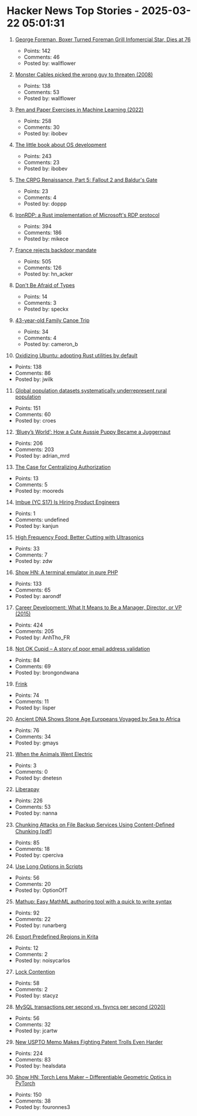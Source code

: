 # Hacker News Top Stories - 2025-03-22 05:01:31

1. [George Foreman, Boxer Turned Foreman Grill Infomercial Star, Dies at 76](https://variety.com/2025/tv/news/george-foreman-boxer-infomercial-star-dies-1236345523/)
   - Points: 142
   - Comments: 46
   - Posted by: wallflower

2. [Monster Cables picked the wrong guy to threaten (2008)](https://www.oncontracts.com/monster-cables-picked-the-wrong-guy-to-threaten/)
   - Points: 138
   - Comments: 53
   - Posted by: wallflower

3. [Pen and Paper Exercises in Machine Learning (2022)](https://arxiv.org/abs/2206.13446)
   - Points: 258
   - Comments: 30
   - Posted by: ibobev

4. [The little book about OS development](https://littleosbook.github.io/)
   - Points: 243
   - Comments: 23
   - Posted by: ibobev

5. [The CRPG Renaissance, Part 5: Fallout 2 and Baldur's Gate](https://www.filfre.net/2025/03/the-crpg-renaissance-part-5-fallout-2-and-baldurs-gate/)
   - Points: 23
   - Comments: 4
   - Posted by: doppp

6. [IronRDP: a Rust implementation of Microsoft's RDP protocol](https://github.com/Devolutions/IronRDP)
   - Points: 394
   - Comments: 186
   - Posted by: mikece

7. [France rejects backdoor mandate](https://www.eff.org/deeplinks/2025/03/win-encryption-france-rejects-backdoor-mandate)
   - Points: 505
   - Comments: 126
   - Posted by: hn_acker

8. [Don't Be Afraid of Types](https://lmika.org/2025/03/18/dont-be-afraid-of-types.html)
   - Points: 14
   - Comments: 3
   - Posted by: speckx

9. [43-year-old Family Canoe Trip](https://paddlingmag.com/stories/features/legendary-43-year-family-canoe-story/)
   - Points: 34
   - Comments: 4
   - Posted by: cameron_b

10. [Oxidizing Ubuntu: adopting Rust utilities by default](https://lwn.net/SubscriberLink/1014002/580b8750bf02cf41/)
   - Points: 138
   - Comments: 86
   - Posted by: jwilk

11. [Global population datasets systematically underrepresent rural population](https://www.nature.com/articles/s41467-025-56906-7)
   - Points: 151
   - Comments: 60
   - Posted by: croes

12. [‘Bluey’s World’: How a Cute Aussie Puppy Became a Juggernaut](https://www.hollywoodreporter.com/tv/tv-features/blueys-world-success-puppy-juggernaut-1236164905/)
   - Points: 206
   - Comments: 203
   - Posted by: adrian_mrd

13. [The Case for Centralizing Authorization](https://www.aserto.com/blog/the-case-for-centralizing-authorization)
   - Points: 13
   - Comments: 5
   - Posted by: mooreds

14. [Imbue (YC S17) Is Hiring Product Engineers](undefined)
   - Points: 1
   - Comments: undefined
   - Posted by: kanjun

15. [High Frequency Food: Better Cutting with Ultrasonics](https://hackaday.com/2025/03/21/high-frequency-food-better-cutting-with-ultrasonics/)
   - Points: 33
   - Comments: 7
   - Posted by: zdw

16. [Show HN: A terminal emulator in pure PHP](https://github.com/soloterm/screen)
   - Points: 133
   - Comments: 65
   - Posted by: aarondf

17. [Career Development: What It Means to Be a Manager, Director, or VP (2015)](https://kellblog.com/2015/03/08/career-development-what-it-really-means-to-be-a-manager-director-or-vp/)
   - Points: 424
   - Comments: 205
   - Posted by: AnhTho_FR

18. [Not OK Cupid – A story of poor email address validation](https://www.fastmail.com/blog/not-ok-cupid/)
   - Points: 84
   - Comments: 69
   - Posted by: brongondwana

19. [Frink](https://frinklang.org/)
   - Points: 74
   - Comments: 11
   - Posted by: lisper

20. [Ancient DNA Shows Stone Age Europeans Voyaged by Sea to Africa](https://www.nature.com/articles/d41586-025-00764-2)
   - Points: 76
   - Comments: 34
   - Posted by: gmays

21. [When the Animals Went Electric](https://nautil.us/when-the-animals-went-electric-1198482/)
   - Points: 3
   - Comments: 0
   - Posted by: dnetesn

22. [Liberapay](https://en.liberapay.com/)
   - Points: 226
   - Comments: 53
   - Posted by: nanna

23. [Chunking Attacks on File Backup Services Using Content-Deﬁned Chunking [pdf]](https://www.daemonology.net/blog/chunking-attacks.pdf)
   - Points: 85
   - Comments: 18
   - Posted by: cperciva

24. [Use Long Options in Scripts](https://matklad.github.io/2025/03/21/use-long-options-in-scripts.html)
   - Points: 56
   - Comments: 20
   - Posted by: OptionOfT

25. [Mathup: Easy MathML authoring tool with a quick to write syntax](https://mathup.xyz/)
   - Points: 92
   - Comments: 22
   - Posted by: runarberg

26. [Export Predefined Regions in Krita](https://github.com/aldanasjuan/krita_export_region)
   - Points: 12
   - Comments: 2
   - Posted by: noisycarlos

27. [Lock Contention](https://maksimkita.com/blog/lock-contention.html)
   - Points: 58
   - Comments: 2
   - Posted by: stacyz

28. [MySQL transactions per second vs. fsyncs per second (2020)](https://sirupsen.com/napkin/problem-10-mysql-transactions-per-second)
   - Points: 56
   - Comments: 32
   - Posted by: jcartw

29. [New USPTO Memo Makes Fighting Patent Trolls Even Harder](https://www.eff.org/deeplinks/2025/03/new-uspto-memo-makes-fighting-patent-trolls-even-harder)
   - Points: 224
   - Comments: 83
   - Posted by: healsdata

30. [Show HN: Torch Lens Maker – Differentiable Geometric Optics in PyTorch](https://victorpoughon.github.io/torchlensmaker/)
   - Points: 150
   - Comments: 38
   - Posted by: fouronnes3

